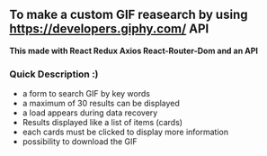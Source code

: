 ## To make a custom GIF reasearch by using https://developers.giphy.com/ API

**This made with React Redux Axios React-Router-Dom and an API**

### Quick Description :)
  - a form to search GIF by key words
  - a maximum of 30 results can be displayed
  - a load appears during data recovery
  - Results displayed like a list of items (cards)
  - each cards must be clicked to display more information
  - possibility to download the GIF

